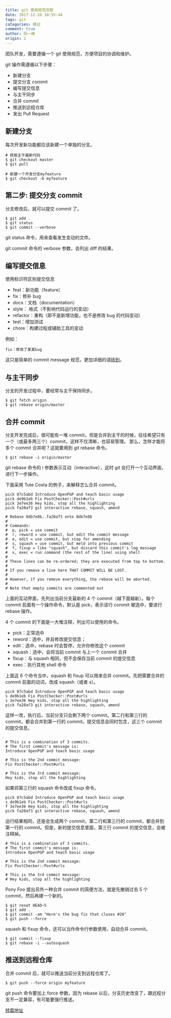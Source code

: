 ```yaml
---
title: git 使用规范流程
date: 2017-12-26 10:55:44
tags: git
categories: 随记
comment: true
author: 阮一峰
origin: 2
---
```


团队开发，需要遵循一个 git 使用规范，方便项目的协调和维护。

git 操作需遵循以下步骤：

- 新建分支
- 提交分支 commit
- 编写提交信息
- 与主干同步
- 合并 commit
- 推送到远程仓库
- 发出 Pull Request

## 新建分支

每次开发新功能都应该新建一个单独的分支。

```
# 获取主干最新代码
$ git checkout master
$ git pull

# 新建一个开发分支myfeature
$ git checkout -b myfeature
```

## 第二步: 提交分支 commit

分支修改后，就可以提交 commit 了。

```
$ git add .
$ git status
$ git commit --verbose
```

git status 命令，用来查看发生变动的文件。

git commit 命令的 verbose 参数，会列出 diff 的结果。

## 编写提交信息

使用标识符区别提交信息

- feat：新功能（feature）
- fix：修补 bug
- docs：文档（documentation）
- style： 格式（不影响代码运行的变动）
- refactor：重构（即不是新增功能，也不是修改 bug 的代码变动）
- test：增加测试
- chore：构建过程或辅助工具的变动

例如：

```
fix：修改了某某bug
```

这只是简单的 commit message 规范，更加详细的请[转到](http://www.ruanyifeng.com/blog/2016/01/commit_message_change_log.html)。

## 与主干同步

分支的开发过程中，要经常与主干保持同步。

```
$ git fetch origin
$ git rebase origin/master
```

## 合并 commit

分支开发完成后，很可能有一堆 commit，但是合并到主干的时候，往往希望只有一个（或最多两三个）commit，这样不仅清晰，也容易管理。
那么，怎样才能将多个 commit 合并呢？这就要用到 git rebase 命令。

```
$ git rebase -i origin/master
```

git rebase 命令的 i 参数表示互动（interactive），这时 git 会打开一个互动界面，进行下一步操作。

下面采用 Tute Costa 的例子，来解释怎么合并 commit。

```
pick 07c5abd Introduce OpenPGP and teach basic usage
pick de9b1eb Fix PostChecker::Post#urls
pick 3e7ee36 Hey kids, stop all the highlighting
pick fa20af3 git interactive rebase, squash, amend

# Rebase 8db7e8b..fa20af3 onto 8db7e8b
#
# Commands:
#  p, pick = use commit
#  r, reword = use commit, but edit the commit message
#  e, edit = use commit, but stop for amending
#  s, squash = use commit, but meld into previous commit
#  f, fixup = like "squash", but discard this commit's log message
#  x, exec = run command (the rest of the line) using shell
#
# These lines can be re-ordered; they are executed from top to bottom.
#
# If you remove a line here THAT COMMIT WILL BE LOST.
#
# However, if you remove everything, the rebase will be aborted.
#
# Note that empty commits are commented out
```

上面的互动界面，先列出当前分支最新的 4 个 commit（越下面越新）。每个 commit 前面有一个操作命令，默认是 pick，表示该行 commit 被选中，要进行 rebase 操作。

4 个 commit 的下面是一大堆注释，列出可以使用的命令。

- pick：正常选中
- reword：选中，并且修改提交信息；
- edit：选中，rebase 时会暂停，允许你修改这个 commit
- squash：选中，会将当前 commit 与上一个 commit 合并
- fixup：与 squash 相同，但不会保存当前 commit 的提交信息
- exec：执行其他 shell 命令

上面这 6 个命令当中，squash 和 fixup 可以用来合并 commit。先把需要合并的 commit 前面的动词，改成 squash（或者 s）。

```
pick 07c5abd Introduce OpenPGP and teach basic usage
s de9b1eb Fix PostChecker::Post#urls
s 3e7ee36 Hey kids, stop all the highlighting
pick fa20af3 git interactive rebase, squash, amend
```

这样一改，执行后，当前分支只会剩下两个 commit。第二行和第三行的 commit，都会合并到第一行的 commit。提交信息会同时包含，这三个 commit 的提交信息。

```

# This is a combination of 3 commits.
# The first commit's message is:
Introduce OpenPGP and teach basic usage

# This is the 2nd commit message:
Fix PostChecker::Post#urls

# This is the 3rd commit message:
Hey kids, stop all the highlighting
```

如果将第三行的 squash 命令改成 fixup 命令。

```
pick 07c5abd Introduce OpenPGP and teach basic usage
s de9b1eb Fix PostChecker::Post#urls
f 3e7ee36 Hey kids, stop all the highlighting
pick fa20af3 git interactive rebase, squash, amend
```

运行结果相同，还是会生成两个 commit，第二行和第三行的 commit，都合并到第一行的 commit。但是，新的提交信息里面，第三行 commit 的提交信息，会被注释掉。

```
# This is a combination of 3 commits.
# The first commit's message is:
Introduce OpenPGP and teach basic usage

# This is the 2nd commit message:
Fix PostChecker::Post#urls

# This is the 3rd commit message:
# Hey kids, stop all the highlighting
```

Pony Foo 提出另外一种合并 commit 的简便方法，就是先撤销过去 5 个 commit，然后再建一个新的。

```
$ git reset HEAD~5
$ git add .
$ git commit -am "Here's the bug fix that closes #28"
$ git push --force
```

squash 和 fixup 命令，还可以当作命令行参数使用，自动合并 commit。

```
$ git commit --fixup
$ git rebase -i --autosquash
```

## 推送到远程仓库

合并 commit 后，就可以推送当前分支到远程仓库了。

```
$ git push --force origin myfeature
```

git push 命令要加上 force 参数，因为 rebase 以后，分支历史改变了，跟远程分支不一定兼容，有可能要强行推送。

[转载地址](http://www.ruanyifeng.com/blog/2015/08/git-use-process.html)
